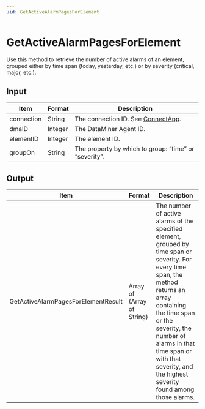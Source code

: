 ```yaml
---
uid: GetActiveAlarmPagesForElement
---
```


# GetActiveAlarmPagesForElement

Use this method to retrieve the number of active alarms of an element, grouped either by time span (today, yesterday, etc.) or by severity (critical, major, etc.).

## Input

| Item       | Format  | Description                                           |
|------------|---------|-------------------------------------------------------|
| connection | String  | The connection ID. See [ConnectApp](xref:ConnectApp).  |
| dmaID      | Integer | The DataMiner Agent ID.                               |
| elementID  | Integer | The element ID.                                       |
| groupOn    | String  | The property by which to group: “time” or “severity”. |

## Output

| Item | Format | Description |
|--|--|--|
| GetActiveAlarmPagesForElementResult | Array of (Array of String) | The number of active alarms of the specified element, grouped by time span or severity. For every time span, the method returns an array containing the time span or the severity, the number of alarms in that time span or with that severity, and the highest severity found among those alarms. |
